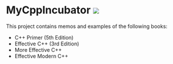 # MyCppIncubator ![](https://travis-ci.org/amaruk/MyCppIncubator.svg?branch=master)
This project contains memos and examples of the following books:

* C++ Primer (5th Edition)
* Effective C++ (3rd Edition)
* More Effective C++
* Effective Modern C++